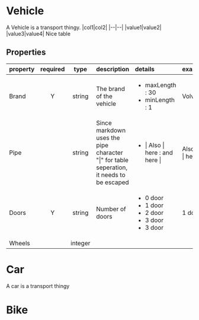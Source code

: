 
# Vehicle
A Vehicle is a transport thingy. 
|col1|col2|
|--|--|
|value1|value2|
|value3|value4|
Nice table


## Properties
| property | required | type | description | details | example |
| :--- | :---: | :---: | :--- | :--- | :--- |
| Brand | Y | string | The brand of the vehicle | <ul><li>maxLength : 30</li><li>minLength : 1</li></ul> | Volvo |
| Pipe | &nbsp; | string | Since markdown uses the pipe character "\|" for table seperation, it needs to be escaped | <ul><li>\| Also \| here : and here \|</li></ul> | Also the \| here. |
| Doors | Y | string | Number of doors | <ul><li>0 door</li><li>1 door</li><li>2 door</li><li>3 door</li><li>3 door</li></ul> | 1 door |
| Wheels | &nbsp; | integer | &nbsp; | &nbsp; | &nbsp; |

# Car
A car is a transport thingy



# Bike
&nbsp;

